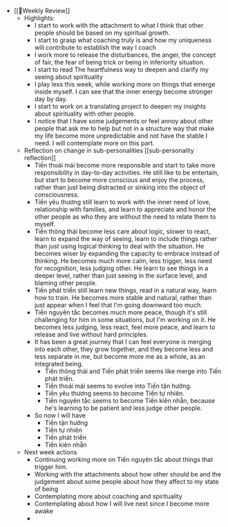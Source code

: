 - [[📝Weekly Review]]
    - Highlights:
        - I start to work with the attachment to what I think that other people should be based on my spiritual growth.
        - I start to grasp what coaching truly is and how my uniqueness will contribute to establish the way I coach
        - I work more to release the disturbances, the anger, the concept of fair, the fear of being trick or being in inferiority situation.
        - I start to read The heartfulness way to deepen and clarify my seeing about spirituality
        - I play less this week, while working more on things that emerge inside myself. I can see that the inner energy become stronger day by day.
        - I start to work on a translating project to deepen my insights about spirituality with other people.
        - I notice that I have some judgements or feel annoy about other people that ask me to help but not in a structure way that make my life become more unpredictable and not have the stable I need. I will contemplate more on this part.
    - Reflection on change in sub-personalities [[sub-personality reflection]]
        - Tiến thoải mái become more responsible and start to take more responsibility in day-to-day activities.  He still like to be entertain, but start to become more conscious and enjoy the process, rather than just being distracted or sinking into the object of consciousness.
        - Tiến yêu thương still learn to work with the inner need of love, relationship with families, and learn to appreciate and honor the other people as who they are without the need to relate them to myself.
        - Tiến thông thái become less care about logic, slower to react, learn to expand the way of seeing, learn to include things rather than just using logical thinking to deal with the situation. He becomes wiser by expanding the capacity to embrace instead of thinking. He becomes much more calm, less trigger, less need for recognition, less judging other. He learn to see things in a deeper level, rather than just seeing in the surface level, and blaming other people.
        - Tiến phát triển still learn new things, read in a natural way,  learn how to train. He becomes more stable and natural, rather than just appear when I feel that I'm going downward too much. 
        - Tiến nguyên tắc becomes much more peace, though it's still challenging for him in some situations, but I'm working on it. He becomes less judging, less react, feel more peace, and learn to release and live without hard principles.
        - It has been a great journey that I can feel everyone is merging into each other, they grow together, and they become less and less separate in me, but become more me as a whole, as an integrated being.
            - Tiến thông thái and Tiến phát triển seems like merge into Tiến phát triển.
            - Tiến thoải mái seems to evolve into Tiến tận hưởng.
            - Tiến yêu thương seems to become Tiến tự nhiên.
            - Tiến nguyên tắc seems to become Tiến kiên nhẫn, because he's learning to be patient and less judge other people.
        - So now I will have
            - Tiến tận hưởng
            - Tiến tự nhiên
            - Tiến phát triển
            - Tiến kiên nhẫn
    - Next week actions
        - Continuing working more on Tiến nguyên tắc about things that trigger him.
        - Working with the attachments about how other should be and the judgement about some people about how they affect to my state of being
        - Contemplating more about coaching and spirituality
        - Contemplating about how I will live next since I become more awake
        - 
